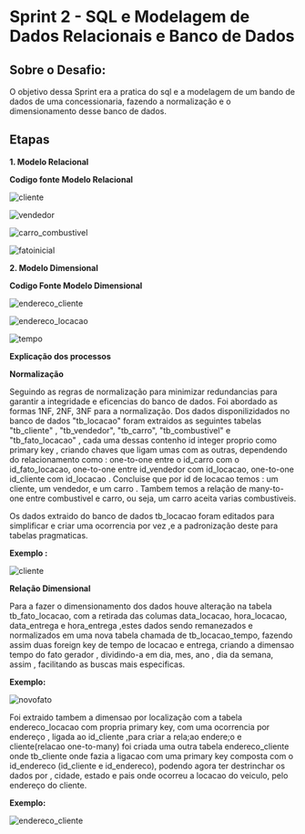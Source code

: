 # **Sprint 2 - SQL e Modelagem de Dados Relacionais e Banco de Dados**

## **Sobre o Desafio:**

O objetivo dessa Sprint era a pratica do sql e a modelagem de um bando de dados de uma concessionaria, fazendo a normalização e o dimensionamento desse banco de dados.

## **Etapas**

**1. Modelo Relacional** 

**Codigo fonte Modelo Relacional**

![cliente](https://github.com/biancalls/BiancaLages/blob/main/Sprint_2/Evidencias/Screenshot%20from%202024-09-14%2022-01-41.png)


![vendedor](https://github.com/biancalls/BiancaLages/blob/main/Sprint_2/Evidencias/Screenshot%20from%202024-09-14%2022-01-59.png)

![carro_combustivel](https://github.com/biancalls/BiancaLages/blob/main/Sprint_2/Evidencias/Screenshot%20from%202024-09-14%2022-02-18.png)

![fatoinicial](https://github.com/biancalls/BiancaLages/blob/main/Sprint_2/Evidencias/Screenshot%20from%202024-09-14%2022-02-35.png)


 **2. Modelo Dimensional**
 
 **Codigo Fonte Modelo Dimensional**

![endereco_cliente](https://github.com/biancalls/BiancaLages/blob/main/Sprint_2/Evidencias/Screenshot%20from%202024-09-14%2022-01-15.png)

![endereco_locacao](https://github.com/biancalls/BiancaLages/blob/main/Sprint_2/Evidencias/Screenshot%20from%202024-09-14%2022-02-54.png)

 ![tempo](https://github.com/biancalls/BiancaLages/blob/main/Sprint_2/Evidencias/Screenshot%20from%202024-09-14%2022-03-36.png)

 
**Explicação dos processos** 

**Normalização**

Seguindo as regras de normalização para minimizar redundancias para garantir a integridade e eficencias do banco de dados. Foi abordado as formas 1NF, 2NF, 3NF para a normalização.
Dos dados disponilizidados no banco de dados "tb_locacao" foram extraidos as seguintes tabelas  "tb_cliente" , "tb_vendedor", "tb_carro", "tb_combustivel" e "tb_fato_locacao" , cada uma dessas contenho id integer proprio como primary key , criando chaves que ligam umas com as outras, dependendo do relacionamento como : one-to-one entre o id_carro com o id_fato_locacao, one-to-one entre id_vendedor com id_locacao, one-to-one id_cliente com id_locacao . Concluise que por id de locacao temos : um cliente, um vendedor, e um carro .
 Tambem temos a relação de many-to-one entre combustivel e carro, ou seja, um carro aceita varias combustiveis. 

 Os dados extraido do banco de dados tb_locacao foram editados para simplificar e criar uma ocorrencia por vez ,e a padronização deste para tabelas pragmaticas.
 
 **Exemplo :**

![cliente](https://github.com/biancalls/BiancaLages/blob/main/Sprint_2/Evidencias/Screenshot%20from%202024-09-14%2022-01-41.png)

**Relação Dimensional**

Para a fazer o dimensionamento dos dados houve alteração na tabela tb_fato_locacao, com a retirada das columas data_locacao, hora_locacao, data_entrega e hora_entrega ,estes dados sendo remanezados e normalizados em uma nova tabela chamada de tb_locacao_tempo, fazendo assim duas foreign key de tempo de locacao e entrega, criando a dimensao tempo do fato gerador , dividindo-a em dia, mes, ano , dia da semana, assim , facilitando as buscas mais especificas.

**Exemplo:**

![novofato](https://github.com/biancalls/BiancaLages/blob/main/Sprint_2/Evidencias/Screenshot%20from%202024-09-14%2022-03-36.png)

Foi extraido tambem a dimensao por localização com a tabela endereco_locacao com propria primary key, com uma ocorrencia por endereço , ligada ao id_cliente ,para criar a rela;ao endere;o e cliente(relacao one-to-many) foi criada uma outra tabela endereco_cliente onde  tb_cliente onde fazia a ligacao com uma primary key composta com o id_endereco (id_cliente e id_endereco), podendo agora ter destrinchar os dados por , cidade, estado e pais onde ocorreu a locacao do veiculo, pelo endereço do cliente. 

**Exemplo:**

![endereco_cliente](https://github.com/biancalls/BiancaLages/blob/main/Sprint_2/Evidencias/Screenshot%20from%202024-09-14%2022-03-08.png)




